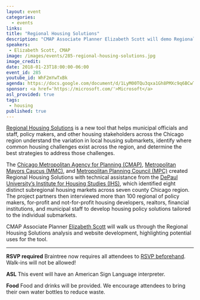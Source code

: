 ```yaml
---
layout: event
categories: 
  - events
links:
title: "Regional Housing Solutions"
description: "CMAP Associate Planner Elizabeth Scott will demo Regional Housing Solutions - a new tool that helps municipal officials and staff, policy makers, and other housing stakeholders across the Chicago region understand the variation in local housing submarkets, identify where common housing challenges exist across the region, and determine the best strategies to address those challenges."
speakers:
 - Elizabeth Scott, CMAP
image: /images/events/285-regional-housing-solutions.jpg
image_credit: 
date: 2018-01-23T18:00:00-06:00
event_id: 285
youtube_id: WhF2mYwTxBk
agenda: https://docs.google.com/document/d/1LyM00TQu3qxa1Gh8PMXc9q6BCwTAy3OfIJOuSQ7EmZA/edit#
sponsor: <a href='https://microsoft.com/'>Microsoft</a>
asl_provided: true
tags: 
 - housing
published: true
---
```


[Regional Housing Solutions](https://www.regionalhousingsolutions.org/) is a new tool that helps municipal officials and staff, policy makers, and other housing stakeholders across the Chicago region understand the variation in local housing submarkets, identify where common housing challenges exist across the region, and determine the best strategies to address those challenges.

The [Chicago Metropolitan Agency for Planning (CMAP)](http://www.cmap.illinois.gov/), [Metropolitan Mayors Caucus (MMC)](http://mayorscaucus.org/), and [Metropolitan Planning Council (MPC)](http://www.metroplanning.org/index.html) created Regional Housing Solutions with technical assistance from the [DePaul University’s Institute for Housing Studies (IHS)](https://www.housingstudies.org/), which identified eight distinct subregional housing markets across seven county Chicago region. The project partners then interviewed more than 100 regional of policy makers, for-profit and not-for-profit housing developers, realtors, financial institutions, and municipal staff to develop housing policy solutions tailored to the individual submarkets.

CMAP Associate Planner [Elizabeth Scott](https://www.linkedin.com/in/elizabethdscott/) will walk us through the Regional Housing Solutions analysis and website development, highlighting potential uses for the tool.

---

**RSVP required** Braintree now requires all attendees to [RSVP beforehand](https://www.eventbrite.com/e/chi-hack-night-registration-41703945624). Walk-ins will not be allowed!

**ASL** This event will have an American Sign Language interpreter.

**Food** Food and drinks will be provided. We encourage attendees to bring their own water bottles to reduce waste.